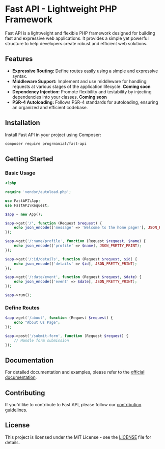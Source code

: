 
# Fast API - Lightweight PHP Framework

Fast API is a lightweight and flexible PHP framework designed for building fast and expressive web applications. It provides a simple yet powerful structure to help developers create robust and efficient web solutions.

## Features

- **Expressive Routing:** Define routes easily using a simple and expressive syntax.
- **Middleware Support:** Implement and use middleware for handling requests at various stages of the application lifecycle. __Coming soon__
- **Dependency Injection:** Promote flexibility and testability by injecting dependencies into your classes. __Coming soon__
- **PSR-4 Autoloading:** Follows PSR-4 standards for autoloading, ensuring an organized and efficient codebase.

## Installation

Install Fast API in your project using Composer:

```bash
composer require progrmanial/fast-api
```

## Getting Started

### Basic Usage

```php
<?php

require 'vendor/autoload.php';

use FastAPI\App;
use FastAPI\Request;

$app = new App();

$app->get('/', function (Request $request) {
    echo json_encode(['message' => 'Welcome to the home page!'], JSON_PRETTY_PRINT);
});

$app->get('/:name/profile', function (Request $request, $name) {
    echo json_encode(['profile' => $name], JSON_PRETTY_PRINT);
});

$app->get('/:id/details', function (Request $request, $id) {
    echo json_encode(['details' => $id], JSON_PRETTY_PRINT);
});

$app->get('/:date/event', function (Request $request, $date) {
    echo json_encode(['event' => $date], JSON_PRETTY_PRINT);
});

$app->run();
```

### Define Routes

```php
$app->get('/about', function (Request $request) {
    echo "About Us Page";
});

$app->post('/submit-form', function (Request $request) {
    // Handle form submission
});
```

## Documentation

For detailed documentation and examples, please refer to the [official documentation](link-to-documentation).

## Contributing

If you'd like to contribute to Fast API, please follow our [contribution guidelines](CONTRIBUTING.md).

## License

This project is licensed under the MIT License - see the [LICENSE](LICENSE) file for details.